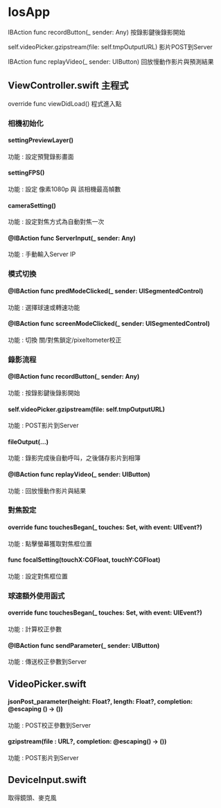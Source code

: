 # IosApp
IBAction func recordButton(_ sender: Any)            按錄影鍵後錄影開始

self.videoPicker.gzipstream(file: self.tmpOutputURL) 影片POST到Server

IBAction func replayVideo(_ sender: UIButton)        回放慢動作影片與預測結果

## ViewController.swift 主程式
override func viewDidLoad() 程式進入點

### 相機初始化 
#### settingPreviewLayer()
功能 : 設定預覽錄影畫面

#### settingFPS()
功能 : 設定 像素1080p 與 該相機最高幀數

#### cameraSetting()
功能 : 設定對焦方式為自動對焦一次

#### @IBAction func ServerInput(_ sender: Any)
功能 : 手動輸入Server IP


### 模式切換
#### @IBAction func predModeClicked(_ sender: UISegmentedControl) 
功能 : 選擇球速或轉速功能 

#### @IBAction func screenModeClicked(_ sender: UISegmentedControl) 
功能 : 切換 關/對焦鎖定/pixeltometer校正

### 錄影流程

#### @IBAction func recordButton(_ sender: Any)  
功能 : 按錄影鍵後錄影開始

#### self.videoPicker.gzipstream(file: self.tmpOutputURL)
功能 : POST影片到Server

#### fileOutput(...)
功能 : 錄影完成後自動呼叫，之後儲存影片到相簿

#### @IBAction func replayVideo(_ sender: UIButton)
功能 : 回放慢動作影片與結果

### 對焦設定

#### override func touchesBegan(_ touches: Set<UITouch>, with event: UIEvent?)
功能 : 點擊螢幕獲取對焦框位置
  
#### func focalSetting(touchX:CGFloat, touchY:CGFloat)
功能 : 設定對焦框位置
  
### 球速額外使用函式
  
#### override func touchesBegan(_ touches: Set<UITouch>, with event: UIEvent?)
功能 : 計算校正參數
  
#### @IBAction func sendParameter(_ sender: UIButton) 
功能 : 傳送校正參數到Server
  
## VideoPicker.swift

#### jsonPost_parameter(height: Float?, length: Float?, completion: @escaping () -> ())
功能 : POST校正參數到Server
  
#### gzipstream(file : URL?, completion: @escaping() -> ())
功能 : POST影片到Server  
  
## DeviceInput.swift
取得鏡頭、麥克風
